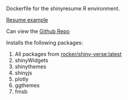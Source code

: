 Dockerfile for the shinyresume R environment.

[Resume example](https://chris-selig.shinyapps.io/ShinyResume/)

Can view the [Github Repo](https://github.com/chrisselig/docker_shinyresume)

Installs the following packages:

1. All packages from [rocker/shiny-verse:latest](https://hub.docker.com/r/rocker/shiny-verse)
2. shinyWidgets
3. shinythemes
4. shinyjs
5. plotly
6. ggthemes
7. fmsb
